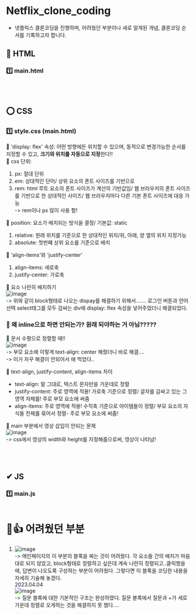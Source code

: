 # Netflix_clone_coding
* 넷플릭스 클론코딩을 진행하며, 어려웠던 부분이나 새로 알게된 개념, 클론코딩 순서를 기록하고자 합니다. <br>

## 👑 HTML
### 1️⃣ main.html



## <br><br>⭕ CSS
### 1️⃣ style.css (main.html)
🔶 'display: flex' 속성: 어떤 방향에든 위치할 수 있으며, 동적으로 변경가능한 순서를 지정할 수 있고, <b>크기와 위치를 자동으로 지정</b>한다!! <br>
🔶 css 단위: <br>
1. px: 절대 단위<br>
2. em: 상대적인 단어/ 상위 요소의 폰트 사이즈를 기반으로<br>
3. rem: html 루트 요소의 폰트 사이즈가 계산의 기반값임/ 웹 브라우저의 폰트 사이즈를 기반으로 한 상대적인 사이즈/ 웹 브라우저마다 다른 기본 폰트 사이즈에 대응 가능<br>
-> rem이나 px 많이 사용 함! <br>

🔶 position: 요소가 배치되는 방식을 결정/ 기본값: static<br>
1. relative: 원래 위치를 기준으로 한 상대적인 위치/위, 아래, 양 옆의 위치 지정가능 <br>
2. absolute: 첫번째 상위 요소를 기준으로 배치<br>

🔶 'align-items'와 'justify-center' <br>
1. align-items: 세로축<br>
2. justify-center: 가로축<br>

🔶 요소 나란히 배치하기<br>
![image](https://user-images.githubusercontent.com/70849122/229091105-4bc451bf-5442-4fa1-ac55-c35899d0742c.png) <br>
-> 위와 같이 block형태로 나오는 dispay를 해결하기 위해서....... 로그인 버튼과 언어선택 select태그를 모두 감싸는 div에 display: flex 속성을 넣어주었더니 해결되었다. <br>
### 🔺 왜 inline으로 하면 안되는가? 원래 되야하는 거 아님?????

🔶 문서 수평으로 정렬할 때!! <br>
![image](https://user-images.githubusercontent.com/70849122/229290472-f2037e19-31cc-435a-b614-f16edbc8b4b4.png) <br>
-> 부모 요소에 이렇게 text-align: center 해줬더니 바로 해결.... <br>
-> 이거 자꾸 해결이 안되어서 애 먹었다..

🔶 text-align, justify-content, align-items 차이 <br>
- text-align: 말 그대로, 텍스트 문자만을 가운데로 정렬<br>
- justify-content: 주로 영역에 적용! 가로축 기준으로 정렬/ 글자를 감싸고 있는 그 영역 자체를! 주로 부모 요소에 써줌 <br> 
- align-items: 주로 영역에 적용! 수직축 기준으로 아이템들이 정렬/ 부모 요소의 자식들 전체를 묶어서 정렬- 주로 부모 요소에 써줌!<br>

🔶 main 부분에서 영상 삽입이 안되는 문제<br>
![image](https://user-images.githubusercontent.com/70849122/229295908-51cdc1d8-12b0-4a75-89ef-d55dd46e0d7d.png) <br>
-> css에서 영상의 width와 height를 지정해줌으로써, 영상이 나타남! <br>

## <br><br>✔ JS
### 1️⃣ main.js <br><br>


# 🥇👍 어려웠던 부분<br>
1. ![image](https://user-images.githubusercontent.com/70849122/229307622-95b0d7e7-2edf-4476-8eec-367f6cd6cc9d.png) <br>
-> 메인페이지의 이 부분의 블록을 짜는 것이 어려웠다. 각 요소들 간의 배치가 마음대로 되지 않았고, block형태로 정렬하고 싶은데 계속 나란히 정렬되고..클릭했을 때, 답변이 나오도록 구성하는 부분이 어려웠다. 그렇다면 이 블록을 코딩한 내용을 자세히 기술해 놓겠다. <br>
2023.04.04<br>
![image](https://user-images.githubusercontent.com/70849122/229688784-dc7c6243-7af9-47a2-a3f8-46f5b33c6812.png) <br>
-> 질문 블록에 대한 기본적인 구조는 완성하였다. 질문 블록에서 질문과 +가 세로 가운데 정렬로 오게하는 것을 해결하지 못 했다....



